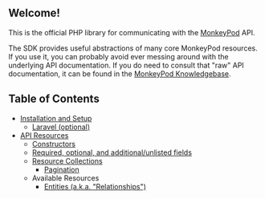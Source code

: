 ## Welcome!
This is the official PHP library for communicating with the [MonkeyPod](https://monkeypod.io) API. 

The SDK provides useful abstractions of many core MonkeyPod resources. If you use it, you can probably avoid ever messing around with the underlying API documentation. If you do need to consult that "raw" API documentation, it can be found in the 
[MonkeyPod Knowledgebase](https://monkeypod.helpscoutdocs.com/category/134-api?sort=).

## Table of Contents
* [Installation and Setup](installation_and_setup)
  * [Laravel (optional)](laravel)
* [API Resources](resources)
  * [Constructors](resources#Constructors)
  * [Required, optional, and additional/unlisted fields](resources#Required,+optional,+and+additional/unlisted+fields)
  * [Resource Collections](resources#Resource+Collections)
    * [Pagination](resources#Pagination)
  * Available Resources
    * [Entities (a.k.a. "Relationships")](resources/entities)

